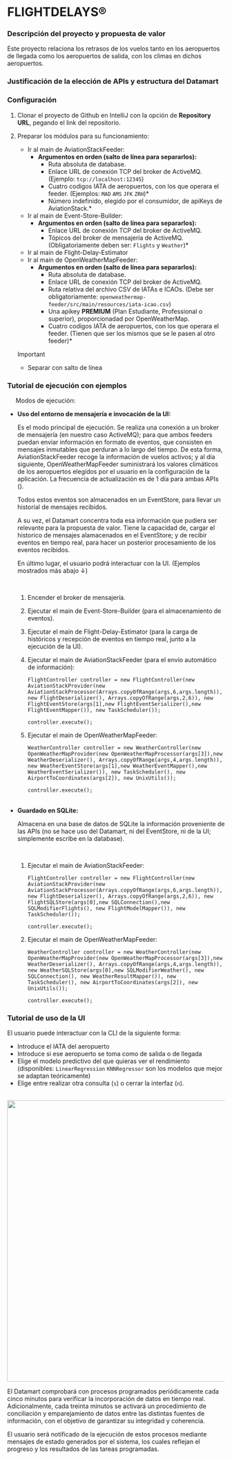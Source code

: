 # FLIGHTDELAYS®

### Descripción del proyecto y propuesta de valor

Este proyecto relaciona los retrasos de los vuelos tanto en los aeropuertos de llegada como los aeropuertos de salida, con los climas en dichos aeropuertos. 

### Justificación de la elección de APIs y estructura del Datamart

### Configuración

1. Clonar el proyecto de Github en IntelliJ con la opción de **Repository URL**, pegando el link del repositorio.
2. Preparar los módulos para su funcionamiento: 
    - Ir al main de AviationStackFeeder:
        - **Argumentos en orden (salto de línea para separarlos):** 
            - Ruta absoluta de database.
            - Enlace URL de conexión TCP del broker de ActiveMQ. (Ejemplo: ```tcp://localhost:12345```)
            - Cuatro codigos IATA de aeropuertos, con los que operara el feeder. (Ejemplos: ```MAD``` ```AMS``` ```JFK``` ```ZRH```)*
            - Número indefinido, elegido por el consumidor, de apiKeys de AviationStack.*
    - Ir al main de Event-Store-Builder:
        - **Argumentos en orden (salto de línea para separarlos):** 
            - Enlace URL de conexión TCP del broker de ActiveMQ.
            - Tópicos del broker de mensajería de ActiveMQ. (Obligatoriamente deben ser: ```Flights``` y ```Weather```)*
    - Ir al main de Flight-Delay-Estimator
    - Ir al main de OpenWeatherMapFeeder:
        - **Argumentos en orden (salto de línea para separarlos):** 
            - Ruta absoluta de database.
            - Enlace URL de conexión TCP del broker de ActiveMQ.
            - Ruta relativa del archivo CSV de IATAs e ICAOs. (Debe ser obligatoriamente: ```openweathermap-feeder/src/main/resources/iata-icao.csv```)
            - Una apikey **PREMIUM** (Plan Estudiante, Professional o superior), proporcionadad por OpenWeatherMap.
            - Cuatro codigos IATA de aeropuertos, con los que operara el feeder. (Tienen que ser los mismos que se le pasen al otro feeder)*

    >[!Important]
    >* Separar con salto de línea

### Tutorial de ejecución con ejemplos

&nbsp;&nbsp;&nbsp;&nbsp;&nbsp;Modos de ejecución:

- **Uso del entorno de mensajería e invocación de la UI:**

    Es el modo principal de ejecución. Se realiza una conexión a un broker de mensajería (en nuestro caso ActiveMQ); para que ambos feeders puedan enviar información en formato de eventos, que consisten en mensajes inmutables que perduran a lo largo del tiempo. De esta forma, AviationStackFeeder recoge la información de vuelos activos; y al día siguiente, OpenWeatherMapFeeder suministrará los valores climáticos de los aeropuertos elegidos por el usuario en la configuración de la aplicación. La frecuencia de actualización es de 1 día para ambas APIs ().

    Todos estos eventos son almacenados en un EventStore, para llevar un historial de mensajes recibidos.

    A su vez, el Datamart concentra toda esa información que pudiera ser relevante para la propuesta de valor. Tiene la capacidad de, cargar el historico de mensajes alamacenados en el EventStore; y de recibir eventos en tiempo real, para hacer un posterior procesamiento de los eventos recibidos.

    En último lugar, el usuario podrá interactuar con la UI. (Ejemplos mostrados más abajo ↓)

    <br>

    1. Encender el broker de mensajería.
    2. Ejecutar el main de Event-Store-Builder (para el almacenamiento de eventos).
    3. Ejecutar el main de Flight-Delay-Estimator (para la carga de históricos y recepción de eventos en tiempo real, junto a la ejecución de la UI).
    4. Ejecutar el main de AviationStackFeeder (para el envio automático de información):
        
        ```FlightController controller = new FlightController(new AviationStackProvider(new AviationStackProcessor(Arrays.copyOfRange(args,6,args.length)),new FlightDeserializer(), Arrays.copyOfRange(args,2,6)), new FlightEventStore(args[1],new FlightEventSerializer(),new FlightEventMapper()), new TaskScheduler());```

        ```controller.execute();```

    5. Ejecutar el main de OpenWeatherMapFeeder:

        ```WeatherController controller = new WeatherController(new OpenWeatherMapProvider(new OpenWeatherMapProcessor(args[3]),new WeatherDeserializer(), Arrays.copyOfRange(args,4,args.length)), new WeatherEventStore(args[1],new WeatherEventMapper(),new WeatherEventSerializer()), new TaskScheduler(), new AirportToCoordinates(args[2]), new UnixUtils());```

        ```controller.execute();```
    <br><br>

- **Guardado en SQLite:**

    Almacena en una base de datos de SQLite la información proveniente de las APIs (no se hace uso del Datamart, ni del EventStore, ni de la UI; simplemente escribe en la database).

    <br>

    1. Ejecutar el main de AviationStackFeeder:

        ```FlightController controller = new FlightController(new AviationStackProvider(new AviationStackProcessor(Arrays.copyOfRange(args,6,args.length)),new FlightDeserializer(), Arrays.copyOfRange(args,2,6)), new FlightSQLStore(args[0],new SQLConnection(),new SQLModifierFlights(), new FlightModelMapper()), new TaskScheduler());```

        ```controller.execute();```

    2. Ejecutar el main de OpenWeatherMapFeeder:

        ```WeatherController controller = new WeatherController(new OpenWeatherMapProvider(new OpenWeatherMapProcessor(args[3]),new WeatherDeserializer(), Arrays.copyOfRange(args,4,args.length)), new WeatherSQLStore(args[0],new SQLModifierWeather(), new SQLConnection(), new WeatherResultMapper()), new TaskScheduler(), new AirportToCoordinates(args[2]), new UnixUtils());```

        ```controller.execute();```



### Tutorial de uso de la UI

El usuario puede interactuar con la CLI de la siguiente forma:

- Introduce el IATA del aeropuerto 
- Introduce si ese aeropuerto se toma como de salida o de llegada
- Elige el modelo predictivo del que quieras ver el rendimiento (disponibles: ```LinearRegression``` ```KNNRegressor``` son los modelos que mejor se adaptan teóricamente)
- Elige entre realizar otra consulta (```s```) o cerrar la interfaz (```n```). <br>

&nbsp;&nbsp;&nbsp;&nbsp;&nbsp;&nbsp;&nbsp;&nbsp;&nbsp;<img src="https://github.com/user-attachments/assets/a39c9455-56ad-4aee-845d-9764f9f3d583" width="650">

El Datamart comprobará con procesos programados periódicamente cada cinco minutos para verificar la incorporación de datos en tiempo real. Adicionalmente, cada treinta minutos se activará un procedimiento de conciliación y emparejamiento de datos entre las distintas fuentes de información, con el objetivo de garantizar su integridad y coherencia.

El usuario será notificado de la ejecución de estos procesos mediante mensajes de estado generados por el sistema, los cuales reflejan el progreso y los resultados de las tareas programadas.



